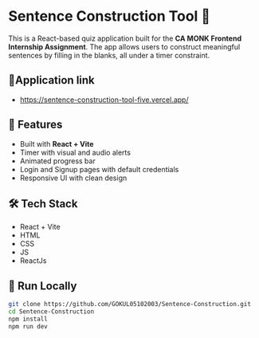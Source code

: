 # Sentence Construction Tool 🎯

This is a React-based quiz application built for the **CA MONK Frontend Internship Assignment**. The app allows users to construct meaningful sentences by filling in the blanks, all under a timer constraint.

## 🔗Application link 

- https://sentence-construction-tool-five.vercel.app/

## 🚀 Features

- Built with **React + Vite**
- Timer with visual and audio alerts
- Animated progress bar
- Login and Signup pages with default credentials
- Responsive UI with clean design

## 🛠️ Tech Stack

- React + Vite
- HTML 
- CSS
- JS
- ReactJs

## 🧪 Run Locally

```bash
git clone https://github.com/GOKUL05102003/Sentence-Construction.git
cd Sentence-Construction
npm install
npm run dev
